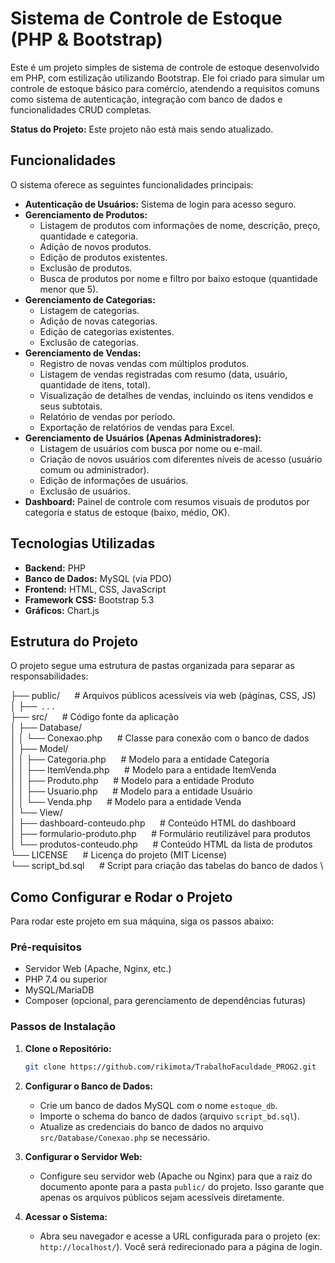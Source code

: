 # Sistema de Controle de Estoque (PHP & Bootstrap)

Este é um projeto simples de sistema de controle de estoque desenvolvido em PHP, com estilização utilizando Bootstrap. Ele foi criado para simular um controle de estoque básico para comércio, atendendo a requisitos comuns como sistema de autenticação, integração com banco de dados e funcionalidades CRUD completas.

**Status do Projeto:** Este projeto não está mais sendo atualizado.

## Funcionalidades

O sistema oferece as seguintes funcionalidades principais:

* **Autenticação de Usuários:** Sistema de login para acesso seguro.
* **Gerenciamento de Produtos:**
    * Listagem de produtos com informações de nome, descrição, preço, quantidade e categoria.
    * Adição de novos produtos.
    * Edição de produtos existentes.
    * Exclusão de produtos.
    * Busca de produtos por nome e filtro por baixo estoque (quantidade menor que 5).
* **Gerenciamento de Categorias:**
    * Listagem de categorias.
    * Adição de novas categorias.
    * Edição de categorias existentes.
    * Exclusão de categorias.
* **Gerenciamento de Vendas:**
    * Registro de novas vendas com múltiplos produtos.
    * Listagem de vendas registradas com resumo (data, usuário, quantidade de itens, total).
    * Visualização de detalhes de vendas, incluindo os itens vendidos e seus subtotais.
    * Relatório de vendas por período.
    * Exportação de relatórios de vendas para Excel.
* **Gerenciamento de Usuários (Apenas Administradores):**
    * Listagem de usuários com busca por nome ou e-mail.
    * Criação de novos usuários com diferentes níveis de acesso (usuário comum ou administrador).
    * Edição de informações de usuários.
    * Exclusão de usuários.
* **Dashboard:** Painel de controle com resumos visuais de produtos por categoria e status de estoque (baixo, médio, OK).

## Tecnologias Utilizadas

* **Backend:** PHP
* **Banco de Dados:** MySQL (via PDO)
* **Frontend:** HTML, CSS, JavaScript
* **Framework CSS:** Bootstrap 5.3
* **Gráficos:** Chart.js

## Estrutura do Projeto

O projeto segue uma estrutura de pastas organizada para separar as responsabilidades:

├── public/ &nbsp;&nbsp;&nbsp;&nbsp; # Arquivos públicos acessíveis via web (páginas, CSS, JS) \
│   ├── &nbsp;. . .  <br> 
├── src/ &nbsp;&nbsp;&nbsp;&nbsp; # Código fonte da aplicação \
│   ├── Database/ \
│   │   └── Conexao.php &nbsp;&nbsp;&nbsp;&nbsp; # Classe para conexão com o banco de dados \
│   ├── Model/ \
│   │   ├── Categoria.php &nbsp;&nbsp;&nbsp;&nbsp; # Modelo para a entidade Categoria \
│   │   ├── ItemVenda.php &nbsp;&nbsp;&nbsp;&nbsp; # Modelo para a entidade ItemVenda \
│   │   ├── Produto.php &nbsp;&nbsp;&nbsp;&nbsp; # Modelo para a entidade Produto \
│   │   ├── Usuario.php &nbsp;&nbsp;&nbsp;&nbsp; # Modelo para a entidade Usuário \
│   │   └── Venda.php &nbsp;&nbsp;&nbsp;&nbsp; # Modelo para a entidade Venda \
│   └── View/ \
│       ├── dashboard-conteudo.php &nbsp;&nbsp;&nbsp;&nbsp; # Conteúdo HTML do dashboard \
│       ├── formulario-produto.php &nbsp;&nbsp;&nbsp;&nbsp; # Formulário reutilizável para produtos \
│       └── produtos-conteudo.php &nbsp;&nbsp;&nbsp;&nbsp; # Conteúdo HTML da lista de produtos \
└── LICENSE &nbsp;&nbsp;&nbsp;&nbsp; # Licença do projeto (MIT License) \
└── script_bd.sql &nbsp;&nbsp;&nbsp;&nbsp; # Script para criação das tabelas do banco de dados \

## Como Configurar e Rodar o Projeto

Para rodar este projeto em sua máquina, siga os passos abaixo:

### Pré-requisitos

* Servidor Web (Apache, Nginx, etc.)
* PHP 7.4 ou superior
* MySQL/MariaDB
* Composer (opcional, para gerenciamento de dependências futuras)

### Passos de Instalação

1.  **Clone o Repositório:**
    ```bash
    git clone https://github.com/rikimota/TrabalhoFaculdade_PROG2.git
    ```

2.  **Configurar o Banco de Dados:**
    * Crie um banco de dados MySQL com o nome `estoque_db`.
    * Importe o schema do banco de dados (arquivo `script_bd.sql`).
    * Atualize as credenciais do banco de dados no arquivo `src/Database/Conexao.php` se necessário.

3.  **Configurar o Servidor Web:**
    * Configure seu servidor web (Apache ou Nginx) para que a raiz do documento aponte para a pasta `public/` do projeto. Isso garante que apenas os arquivos públicos sejam acessíveis diretamente.

4.  **Acessar o Sistema:**
    * Abra seu navegador e acesse a URL configurada para o projeto (ex: `http://localhost/`). Você será redirecionado para a página de login.
